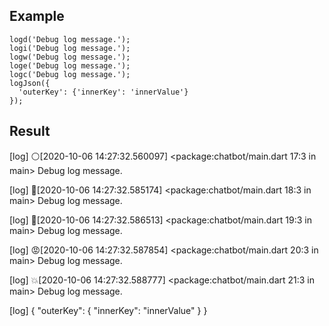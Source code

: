 ## Example

```
logd('Debug log message.');
logi('Debug log message.');
logw('Debug log message.');
loge('Debug log message.');
logc('Debug log message.');
logJson({
  'outerKey': {'innerKey': 'innerValue'}
});
```

## Result

[log] ⚪[2020-10-06 14:27:32.560097] <package:chatbot/main.dart 17:3 in main> Debug log message.

[log] 🔵[2020-10-06 14:27:32.585174] <package:chatbot/main.dart 18:3 in main> Debug log message.

[log] 🤔[2020-10-06 14:27:32.586513] <package:chatbot/main.dart 19:3 in main> Debug log message.

[log] 😡[2020-10-06 14:27:32.587854] <package:chatbot/main.dart 20:3 in main> Debug log message.

[log] 💥[2020-10-06 14:27:32.588777] <package:chatbot/main.dart 21:3 in main> Debug log message.

[log] {
  "outerKey": {
    "innerKey": "innerValue"
  }
}
